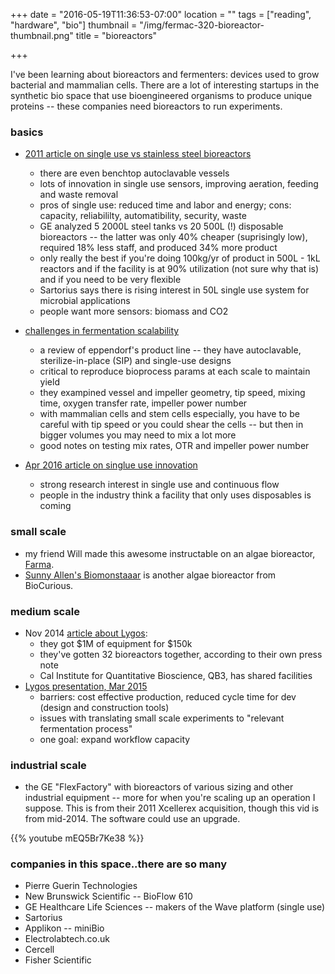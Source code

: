 +++
date = "2016-05-19T11:36:53-07:00"
location = ""
tags = ["reading", "hardware", "bio"]
thumbnail = "/img/fermac-320-bioreactor-thumbnail.png"
title = "bioreactors"

+++

I've been learning about bioreactors and fermenters:
devices used to grow bacterial and mammalian cells.
There are a lot of interesting startups in the synthetic bio space
that use bioengineered organisms to produce unique proteins --
these companies need bioreactors to run experiments.

<!--more-->


### basics
* [2011 article on single use vs stainless steel bioreactors](http://www.genengnews.com/gen-articles/finding-a-bioreactor-that-s-right-for-you/3750/)
  * there are even benchtop autoclavable vessels
  * lots of innovation in single use sensors, improving aeration, feeding and waste removal
  * pros of single use: reduced time and labor and energy;
  cons: capacity, reliabililty, automatibility, security, waste
  * GE analyzed 5 2000L steel tanks vs 20 500L (!) disposable bioreactors --
  the latter was only 40% cheaper (suprisingly low), required 18% less staff,
  and produced 34% more product
  * only really the best if you're doing 100kg/yr of product in 500L - 1kL reactors
  and if the facility is at 90% utilization (not sure why that is) and if you need to be very flexible
  * Sartorius says there is rising interest in 50L single use system for microbial applications
  * people want more sensors: biomass and CO2

* [challenges in fermentation scalability](http://www.genengnews.com/gen-articles/tackling-the-challenge-of-scalability/5755/?kwrd=bioreactor)
  * a review of eppendorf's product line -- they have autoclavable, sterilize-in-place (SIP) and single-use designs
  * critical to reproduce bioprocess params at each scale to maintain yield
  * they exampined vessel and impeller geometry, tip speed, mixing time, oxygen transfer rate,
  impeller power number
  * with mammalian cells and stem cells especially, you have to be careful with tip speed
  or you could shear the cells -- but then in bigger volumes you may need to mix a lot more
  * good notes on testing mix rates, OTR and impeller power number

* [Apr 2016 article on singlue use innovation](http://www.genengnews.com/gen-articles/innovation-continues-in-single-use/5734/?kwrd=bioreactor)
  * strong research interest in single use and continuous flow
  * people in the industry think a facility that only uses disposables is coming



### small scale
* my friend Will made this awesome instructable on an algae bioreactor,
[Farma](http://www.instructables.com/id/Farma-an-at-home-bioreactor-for-pharmaceutical-dru/).
* [Sunny Allen's Biomonstaaar](http://www.instructables.com/id/Biomonstaaar/)
is another algae bioreactor from BioCurious.


### medium scale

* Nov 2014 [article about Lygos](http://m.sfgate.com/bayarea/article/Life-science-startups-find-new-life-in-used-5920679.php):
  * they got $1M of equipment for $150k
  * they've gotten 32 bioreactors together, according to their own press note
  * Cal Institute for Quantitative Bioscience, QB3, has shared facilities
* [Lygos presentation, Mar 2015](http://energy.gov/sites/prod/files/2015/04/f21/biochemical_conversion_steen_0230.pdf)
  * barriers: cost effective production, reduced cycle time for dev (design and construction tools)
  * issues with translating small scale experiments to "relevant fermentation process"
  * one goal: expand workflow capacity


### industrial scale
* the GE "FlexFactory" with bioreactors of various sizing
and other industrial equipment -- more for when you're scaling up an operation I suppose.
This is from their 2011 Xcellerex acquisition, though this vid is from mid-2014.
The software could use an upgrade.

{{% youtube mEQ5Br7Ke38 %}}


### companies in this space..there are so many
* Pierre Guerin Technologies
* New Brunswick Scientific -- BioFlow 610
* GE Healthcare Life Sciences -- makers of the Wave platform (single use)
* Sartorius
* Applikon -- miniBio
* Electrolabtech.co.uk
* Cercell
* Fisher Scientific

